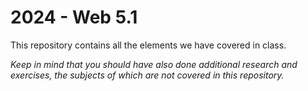 # 2024 - Web 5.1
This repository contains all the elements we have covered in class. 

*Keep in mind that you should have also done additional research and exercises, the subjects of which are not covered in this repository.*
